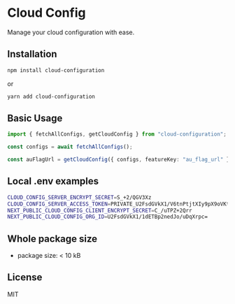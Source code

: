 # Cloud Config

Manage your cloud configuration with ease.

## Installation

```bash
npm install cloud-configuration
```

or

```bash
yarn add cloud-configuration
```

## Basic Usage

```typescript
import { fetchAllConfigs, getCloudConfig } from "cloud-configuration";

const configs = await fetchAllConfigs();

const auFlagUrl = getCloudConfig({ configs, featureKey: "au_flag_url" });
```

## Local .env examples

```bash
CLOUD_CONFIG_SERVER_ENCRYPT_SECRET=S_+2/QGV3Xz
CLOUD_CONFIG_SERVER_ACCESS_TOKEN=PRIVATE_U2FsdGVkX1/V6tnPtjtXIy9pX9oVKt1M73fasTvAsFpaQtvZg==
NEXT_PUBLIC_CLOUD_CONFIG_CLIENT_ENCRYPT_SECRET=C_/uTPZ+2Qrr
NEXT_PUBLIC_CLOUD_CONFIG_ORG_ID=U2FsdGVkX1/1dETBp2nedJo/uDqXrpc=
```

## Whole package size

- package size: < 10 kB

## License

MIT
